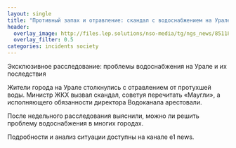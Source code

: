 ```yaml
---
layout: single
title: "Противный запах и отравление: скандал с водоснабжением на Урале"
header:
  overlay_image: http://files.lep.solutions/nso-media/tg/ngs_news/85118/0.webp
  overlay_filter: 0.5
categories: incidents society
---
```


Эксклюзивное расследование: проблемы водоснабжения на Урале и их последствия

Жители города на Урале столкнулись с отравлением от протухшей воды. Министр ЖКХ вызвал скандал, советуя перечитать «Маугли», а исполняющего обязанности директора Водоканала арестовали.

После недельного расследования выяснили, можно ли решить проблему водоснабжения в многих городах.

Подробности и анализ ситуации доступны на канале e1 news.